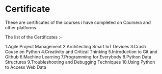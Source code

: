# Certificate
These are certificates of the courses i have completed on Coursera and other platforms

The list of the Certificates :-

1.Agile Project Management
2.Architecting Smart IoT Devices
3.Crash Couse on Python
4.Creativity and Critical Thinking
5.Introduction to Git and Github
6.Machine Learning
7.Programming for Everybody
8.Python Data Structures
9.Troubleshooting and Debugging Techniques
10.Using Python to Access Web Data
